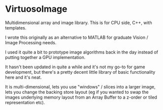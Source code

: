 VirtuosoImage
=============

Multidimensional array and image library.  This is for CPU side, C++, with templates.

I wrote this originally as an alternative to MATLAB for graduate Vision / Image Processing needs.

I used it quite a bit to prototype image algorithms back in the day instead of putting together a GPU implementation.

It hasn't been updated in quite a while and it's not my go-to for game development, but there's a pretty decent little library of basic functionality here and it's neat.

It is multi-dimensional, lets you use "windows" / slices into a larger image, lets you change the backing store layout (eg if you wanted to swap the images underlying memory layout from an Array Buffer to a z-order or tiled representation etc).
